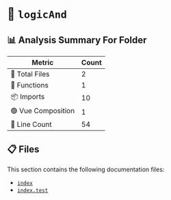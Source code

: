 # 📁 `logicAnd`

## 📊 Analysis Summary For Folder

| Metric | Count |
|--------|-------|
| 📁 Total Files | 2 |
| 🔧 Functions | 1 |
| 📦 Imports | 10 |
| 🟢 Vue Composition | 1 |
| 🔢 Line Count | 54 |


## 📋 Files

This section contains the following documentation files:

- [`index`](./index.md)
- [`index.test`](./index.test.md)